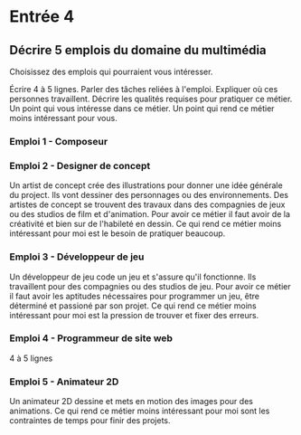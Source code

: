 # Entrée 4
## Décrire 5 emplois du domaine du multimédia
Choisissez des emplois qui pourraient vous intéresser. 

Écrire 4 à 5 lignes. Parler des tâches reliées à l'emploi. Expliquer où ces personnes travaillent. Décrire les qualités requises pour pratiquer ce métier. Un point qui vous intéresse dans ce métier. Un point qui rend ce métier moins intéressant pour vous.  

### Emploi 1 - Composeur


### Emploi 2 - Designer de concept
Un artist de concept crée des illustrations pour donner une idée générale du project. Ils vont dessiner des personnages ou des environnements. Des artistes de concept se trouvent des travaux dans des compagnies de jeux ou des studios de film et d'animation. Pour avoir ce métier il faut avoir de la créativité et bien sur de l'habileté en dessin. Ce qui rend ce métier moins intéressant pour moi est le besoin de pratiquer beaucoup.

### Emploi 3 - Développeur de jeu
Un développeur de jeu code un jeu et s'assure qu'il fonctionne. Ils travaillent pour des compagnies ou des studios de jeu. Pour avoir ce métier il faut avoir les aptitudes nécessaires pour programmer un jeu, être déterminé et passioné par son projet. Ce qui rend ce métier moins intéressant pour moi est la pression de trouver et fixer des erreurs.

### Emploi 4 - Programmeur de site web
4 à 5 lignes

### Emploi 5 - Animateur 2D
Un animateur 2D dessine et mets en motion des images pour des animations. 
Ce qui rend ce métier moins intéressant pour moi sont les contraintes de temps pour finir des projets. 

